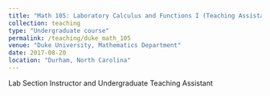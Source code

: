 ```yaml
---
title: "Math 105: Laboratory Calculus and Functions I (Teaching Assistant)"
collection: teaching
type: "Undergraduate course"
permalink: /teaching/duke_math_105
venue: "Duke University, Mathematics Department"
date: 2017-08-20
location: "Durham, North Carolina"
---
```


Lab Section Instructor and Undergraduate Teaching Assistant

